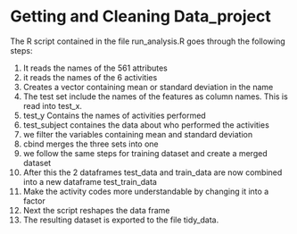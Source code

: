 Getting and Cleaning Data_project
===========

The R script contained in the file run_analysis.R goes through the following steps:
1. It reads the names of the 561 attributes
2. it reads the names of the 6 activities
3. Creates a vector containing mean or standard deviation in the name
4. The test set include the names of the features as column names. This is read into test_x.
5. test_y Contains the names of activities performed
6. test_subject containes the data about who performed the activities
7. we filter the variables containing mean and standard deviation
8. cbind merges the three sets into one
9. we follow the same steps for training dataset and create a merged dataset 
10. After this the 2 dataframes test_data and train_data  are now combined into a new dataframe test_train_data
11. Make the activity codes more understandable by changing it into a factor
12. Next the script reshapes the data frame
13. The resulting dataset is exported to the file tidy_data.